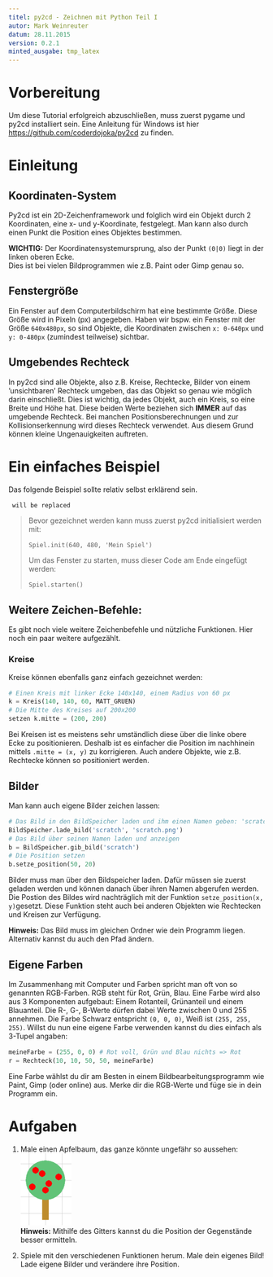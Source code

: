 ```yaml
---
titel: py2cd - Zeichnen mit Python Teil I
autor: Mark Weinreuter
datum: 28.11.2015
version: 0.2.1
minted_ausgabe: tmp_latex
---
```


Vorbereitung
============

Um diese Tutorial erfolgreich abzuschließen, muss zuerst pygame und
py2cd installiert sein. Eine Anleitung für Windows ist hier
<https://github.com/coderdojoka/py2cd> zu finden.

Einleitung
==========

Koordinaten-System
------------------

Py2cd ist ein 2D-Zeichenframework und folglich wird ein Objekt durch 2
Koordinaten, eine x- und y-Koordinate, festgelegt. Man kann also durch
einen Punkt die Position eines Objektes bestimmen.

**WICHTIG:** Der Koordinatensystemursprung, also der Punkt `(0|0)` liegt in der linken oberen Ecke.  
Dies ist bei vielen Bildprogrammen wie z.B. Paint oder Gimp genau so.

Fenstergröße
------------

Ein Fenster auf dem Computerbildschirm hat eine bestimmte Größe. Diese Größe wird in Pixeln (px) angegeben. Haben wir bspw. ein Fenster mit der Größe `640x480px`, so sind Objekte, die Koordinaten zwischen `x: 0-640px` und `y: 0-480px` (zumindest
teilweise) sichtbar.

Umgebendes Rechteck
-------------------

In py2cd sind alle Objekte, also z.B. Kreise, Rechtecke, Bilder von einem ’unsichtbaren’ Rechteck umgeben, das das Objekt so genau wie möglich darin einschließt. Dies ist wichtig, da jedes Objekt, auch ein Kreis, so eine Breite und Höhe hat. Diese beiden Werte beziehen sich **IMMER** auf das umgebende Rechteck. Bei manchen Positionsberechnungen und zur Kollisionserkennung wird dieses Rechteck verwendet. Aus diesem Grund können kleine Ungenauigkeiten auftreten.

Ein einfaches Beispiel
======================

Das folgende Beispiel sollte relativ selbst erklärend sein.

``` {.python firstline=3 include=../../../Beispiele/py2cd/erste_schritte.py}
 will be replaced
```

> Bevor gezeichnet werden kann muss zuerst py2cd initialisiert werden mit:
>
> ```
> Spiel.init(640, 480, 'Mein Spiel')
> ```
> Um das Fenster zu starten, muss dieser Code am Ende eingefügt werden:
>
> ``` python
> Spiel.starten()
> ```


Weitere Zeichen-Befehle:
------------------------

Es gibt noch viele weitere Zeichenbefehle und nützliche Funktionen. Hier
noch ein paar weitere aufgezählt.

### Kreise

Kreise können ebenfalls ganz einfach gezeichnet werden:

``` python
# Einen Kreis mit linker Ecke 140x140, einem Radius von 60 px 
k = Kreis(140, 140, 60, MATT_GRUEN)
# Die Mitte des Kreises auf 200x200
setzen k.mitte = (200, 200)
```

Bei Kreisen ist es meistens sehr umständlich diese über die linke obere
Ecke zu positionieren. Deshalb ist es einfacher die Position im nachhinein
mittels `.mitte = (x, y)` zu korrigieren. Auch andere Objekte, wie z.B. Rechtecke
können so positioniert werden.

Bilder
------

Man kann auch eigene Bilder zeichen lassen:

``` python
# Das Bild in den BildSpeicher laden und ihm einen Namen geben: 'scratch' 
BildSpeicher.lade_bild('scratch', 'scratch.png') 
# Das Bild über seinen Namen laden und anzeigen
b = BildSpeicher.gib_bild('scratch')
# Die Position setzen
b.setze_position(50, 20)
```

Bilder muss man über den Bildspeicher laden. Dafür müssen sie zuerst
geladen werden und können danach über ihren Namen abgerufen werden. Die
Postion des Bildes wird nachträglich mit der Funktion `setze_position(x, y)`gesetzt. Diese
Funktion steht auch bei anderen Objekten wie Rechtecken und Kreisen zur
Verfügung.   

**Hinweis:** Das Bild muss im gleichen Ordner wie dein
Programm liegen. Alternativ kannst du auch den Pfad ändern.


Eigene Farben
-------------

Im Zusammenhang mit Computer und Farben spricht man oft von so genannten RGB-Farben.
RGB steht für Rot, Grün, Blau. Eine Farbe wird also aus 3 Komponenten aufgebaut: Einem Rotanteil, Grünanteil und einem Blauanteil. Die R-, G-, B-Werte dürfen dabei Werte zwischen 0 und 255 annehmen. Die Farbe Schwarz entspricht `(0, 0, 0)`, Weiß ist `(255, 255, 255)`. Willst du nun eine eigene Farbe verwenden kannst du dies einfach als 3-Tupel angaben:

``` python
meineFarbe = (255, 0, 0) # Rot voll, Grün und Blau nichts => Rot
r = Rechteck(10, 10, 50, 50, meineFarbe)
```

Eine Farbe wählst du dir am Besten in einem Bildbearbeitungsprogramm wie Paint, Gimp (oder online) aus. Merke dir die RGB-Werte und füge sie in dein Programm ein.

Aufgaben
========

1.  Male einen Apfelbaum, das ganze könnte ungefähr so aussehen: ![image](baum.png)  
    **Hinweis:** Mithilfe des Gitters kannst du die Position der Gegenstände besser ermitteln.

2.  Spiele mit den verschiedenen Funktionen herum. Male dein eigenes Bild! Lade eigene Bilder und verändere ihre Position.
